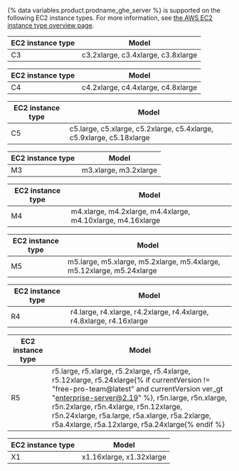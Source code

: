 {% data variables.product.prodname_ghe_server %} is supported on the following EC2 instance types. For more information, see [the AWS EC2 instance type overview page](http://aws.amazon.com/ec2/instance-types/).

| EC2 instance type | Model |
| ----------------- | ----- |
| C3 | c3.2xlarge, c3.4xlarge, c3.8xlarge |

| EC2 instance type | Model |
| ----------------- | ----- |
| C4 | c4.2xlarge, c4.4xlarge, c4.8xlarge | 

| EC2 instance type | Model |
| ----------------- | ----- |
| C5 | c5.large, c5.xlarge, c5.2xlarge, c5.4xlarge, c5.9xlarge, c5.18xlarge | 

| EC2 instance type | Model |
| ----------------- | ----- |
| M3 | m3.xlarge, m3.2xlarge |

| EC2 instance type | Model |
| ----------------- | ----- |
| M4 | m4.xlarge, m4.2xlarge, m4.4xlarge, m4.10xlarge, m4.16xlarge | 

| EC2 instance type | Model |
| ----------------- | ----- |
| M5 | m5.large, m5.xlarge, m5.2xlarge, m5.4xlarge, m5.12xlarge, m5.24xlarge | 

| EC2 instance type | Model |
| ----------------- | ----- |
| R4 | r4.large, r4.xlarge, r4.2xlarge, r4.4xlarge, r4.8xlarge, r4.16xlarge | 

| EC2 instance type | Model |
| ----------------- | ----- |
| R5 | r5.large, r5.xlarge, r5.2xlarge, r5.4xlarge, r5.12xlarge, r5.24xlarge{% if currentVersion != "free-pro-team@latest" and currentVersion ver_gt "enterprise-server@2.19" %}, r5n.large, r5n.xlarge, r5n.2xlarge, r5n.4xlarge, r5n.12xlarge, r5n.24xlarge, r5a.large, r5a.xlarge, r5a.2xlarge, r5a.4xlarge, r5a.12xlarge, r5a.24xlarge{% endif %} | 


| EC2 instance type | Model |
| ----------------- | ----- |
| X1 | x1.16xlarge, x1.32xlarge |
